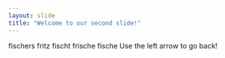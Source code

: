 ```yaml
---
layout: slide
title: "Welcome to our second slide!"
---
```

fischers fritz fischt frische fische
Use the left arrow to go back!
